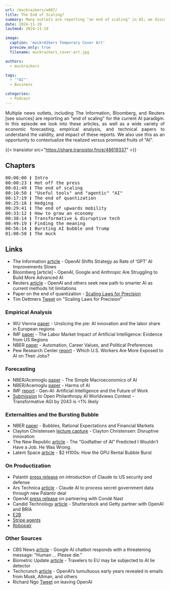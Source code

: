 ```yaml
---
url: /muckraikers/e007/
title: The End of Scaling?
summary: Many outlets are reporting "an end of scaling" in AI; we discuss the reasoning, merit, and impact of this claim.
date: 2024-11-19
lastmod: 2024-11-19

image:
  caption: 'muckrAIkers Temporary Cover Art'
  preview_only: true
  filename: muckraikers_cover-art.jpg

authors:
  - muckraikers

tags:
  - '"AI"'
  - Business

categories: 
  - Podcast
---
```


<div style="text-align: justify">

Multiple news outlets, including The Information, Bloomberg, and Reuters [see sources] are reporting an "end of scaling" for the current AI paradigm. In this episode we look into these articles, as well as a wide variety of economic forecasting, empirical analysis, and technical papers to understand the validity, and impact of these reports. We also use this as an opportunity to contextualize the realized versus promised fruits of "AI".

{{< transistor src="https://share.transistor.fm/e/48619337" >}}
</div>

## Chapters

<div style="text-align: left; font-family:monospace;">
00:00:00 ❙ Intro<br>
00:00:23 ❙ Hot off the press<br>
00:01:49 ❙ The end of scaling<br>
00:10:50 ❙ "Useful tools" and "agentic" "AI"<br>
00:17:19 ❙ The end of quantization<br>
00:25:18 ❙ Hedging<br>
00:29:41 ❙ The end of upwards mobility<br>
00:33:12 ❙ How to grow an economy<br>
00:38:14 ❙ Transformative & disruptive tech<br>
00:49:19 ❙ Finding the meaning<br>
00:56:14 ❙ Bursting AI bubble and Trump<br>
01:00:58 ❙ The muck
</div>

## Links
- The Information [article](https://www.theinformation.com/articles/openai-shifts-strategy-as-rate-of-gpt-ai-improvements-slows?rc=tgppn6) - OpenAI Shifts Strategy as Rate of ‘GPT’ AI Improvements Slows
- Bloomberg [article] - OpenAI, Google and Anthropic Are Struggling to Build More Advanced AI
- Reuters [article](https://www.reuters.com/technology/artificial-intelligence/openai-rivals-seek-new-path-smarter-ai-current-methods-hit-limitations-2024-11-11/) - OpenAI and others seek new path to smarter AI as current methods hit limitations
- Paper on the end of quantization - [Scaling Laws for Precision](https://arxiv.org/abs/2411.04330)
- Tim Dettmers [Tweet](https://x.com/Tim_Dettmers/status/1856338240099221674) on "Scaling Laws for Precision"

### Empirical Analysis
- WU Vienna [paper](https://research.wu.ac.at/en/publications/unslicing-the-pie-ai-innovation-and-the-labor-share-in-european-r) - Unslicing the pie: AI innovation and the labor share in European regions
- IMF [paper](https://www.imf.org/en/Publications/WP/Issues/2024/09/13/The-Labor-Market-Impact-of-Artificial-Intelligence-Evidence-from-US-Regions-554845) - The Labor Market Impact of Artificial Intelligence: Evidence from US Regions
- NBER [paper](https://www.nber.org/papers/w32655) - Automation, Career Values, and Political Preferences
- Pew Research Center [report](https://www.pewresearch.org/social-trends/2023/07/26/which-u-s-workers-are-more-exposed-to-ai-on-their-jobs/) - Which U.S. Workers Are More Exposed to AI on Their Jobs?

### Forecasting
- NBER/Acemoglu [paper](https://www.nber.org/papers/w32487) - The Simple Macroeconomics of AI
- NBER/Acemoglu [paper](https://www.nber.org/papers/w29247) - Harms of AI
- IMF [report](https://www.imf.org/en/Publications/Staff-Discussion-Notes/Issues/2024/01/14/Gen-AI-Artificial-Intelligence-and-the-Future-of-Work-542379?cid=bl-com-SDNEA2024001) - Gen-AI: Artificial Intelligence and the Future of Work
- [Submission](https://arxiv.org/abs/2306.02519) to Open Philanthropy AI Worldviews Contest - Transformative AGI by 2043 is <1% likely

### Externalities and the Bursting Bubble
- NBER [paper](https://papers.ssrn.com/sol3/papers.cfm?abstract_id=226909) - Bubbles, Rational Expectations and Financial Markets
- Clayton Christensen [lecture capture](https://www.youtube.com/watch?v=rpkoCZ4vBSI) - Clayton Christensen: Disruptive innovation
- The New Republic [article](https://newrepublic.com/article/187203/ai-radiology-geoffrey-hinton-nobel-prediction) - The “Godfather of AI” Predicted I Wouldn’t Have a Job. He Was Wrong.
- Latent Space [article](https://www.latent.space/p/gpu-bubble) - $2 H100s: How the GPU Rental Bubble Burst 

### On Productization
- Palantir [press release](https://investors.palantir.com/news-details/2024/Anthropic-and-Palantir-Partner-to-Bring-Claude-AI-Models-to-AWS-for-U.S.-Government-Intelligence-and-Defense-Operations/) on introduction of Claude to US security and defense
- Ars Technica [article](https://arstechnica.com/ai/2024/11/safe-ai-champ-anthropic-teams-up-with-defense-giant-palantir-in-new-deal/) - Claude AI to process secret government data through new Palantir deal
- OpenAI [press release](https://openai.com/index/conde-nast/) on partnering with Condé Nast
- Candid Technology [article](https://candid.technology/shutterstock-getty-images-partner-openai-bria/) - Shutterstock and Getty partner with OpenAI and BRIA
- [E2B](https://e2b.dev/)
- [Stripe agents](https://docs.stripe.com/agents)
- [Robopair](https://robopair.org/)

### Other Sources
- CBS News [article](https://www.cbsnews.com/news/google-ai-chatbot-threatening-message-human-please-die/) - Google AI chatbot responds with a threatening message: "Human … Please die."
- Biometric Update [article](https://www.biometricupdate.com/202406/travelers-to-eu-may-be-subjected-to-ai-lie-detector) - Travelers to EU may be subjected to AI lie detector
- Techcrunch [article](https://techcrunch.com/2024/11/15/openais-tumultuous-early-years-revealed-in-emails-from-musk-altman-and-others/) - OpenAI’s tumultuous early years revealed in emails from Musk, Altman, and others
- Richard Ngo [Tweet](https://x.com/RichardMCNgo/status/1856843040427839804) on leaving OpenAI
